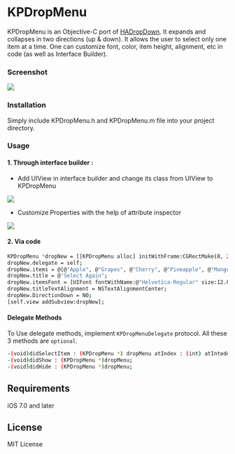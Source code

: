 # KPDropMenu
KPDropMenu is an Objective-C port of [HADropDown](https://github.com/Hassan-Aftab/HADropDown). It expands and collapses in two directions (up & down). It allows the user to select only one item at a time. One can customize font, color, item height, alignment, etc in code (as well as Interface Builder).


### Screenshot
![](https://github.com/KrishnaPatell/KPDropMenu/blob/master/KPDropMenu/demo.gif)

### Installation
Simply include KPDropMenu.h and KPDropMenu.m file into your project directory.


### Usage

#### 1. Through interface builder :
* Add UIView in interface builder and change its class from UIView to KPDropMenu

![](https://github.com/KrishnaPatell/KPDropMenu/blob/master/KPDropMenu/img_IdentityInspector.png)

* Customize Properties with the help of attribute inspector

![](https://github.com/KrishnaPatell/KPDropMenu/blob/master/KPDropMenu/img_AttributeInspector.png)

#### 2. Via code

```sh
KPDropMenu *dropNew = [[KPDropMenu alloc] initWithFrame:CGRectMake(8, 250, 150, 50)];
dropNew.delegate = self;
dropNew.items = @[@"Apple", @"Grapes", @"Cherry", @"Pineapple", @"Mango", @"Orange"];
dropNew.title = @"Select Again";
dropNew.itemsFont = [UIFont fontWithName:@"Helvetica-Regular" size:12.0];
dropNew.titleTextAlignment = NSTextAlignmentCenter;
dropNew.DirectionDown = NO;
[self.view addSubview:dropNew];
```

#### Delegate Methods
To Use delegate methods, implement `KPDropMenuDelegate` protocol. All these 3 methods are `optional`.

```sh
-(void)didSelectItem : (KPDropMenu *) dropMenu atIndex : (int) atIntedex;
-(void)didShow : (KPDropMenu *)dropMenu;
-(void)didHide : (KPDropMenu *)dropMenu;
```

## Requirements
iOS 7.0 and later

## License
MIT License



